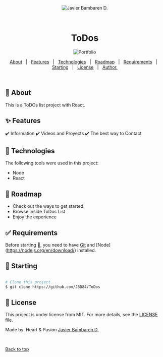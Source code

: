 <div align="center" id="top"> 
  <img src="./.github/app.gif" 
  alt="Javier Bambaren D." />

&#xa0;

  <!-- <a href="https://JBD.netlify.app">Demo</a> -->
</div>

<h1 align="center">ToDos</h1>
<div align="center">
  <img alt ="Portfolio" src="img.png">
</div>

<p align="center">
  <a href="#dart-about">About</a> &#xa0; | &#xa0; 
  <a href="#sparkles-features">Features</a> &#xa0; | &#xa0;
  <a href="#rocket-technologies">Technologies</a> &#xa0; | &#xa0;
  <a href="#construction_worker-Roadmap">Roadmap</a> &#xa0; | &#xa0;
  <a href="#white_check_mark-requirements">Requirements</a> &#xa0; | &#xa0;
  <a href="#checkered_flag-starting">Starting</a> &#xa0; | &#xa0;
  <a href="#memo-license">License</a> &#xa0; | &#xa0;
  <a href="https://github.com/JBD84" target="_blank">Author.</a>
</p>

<br>

## :dart: About

This is a ToDOs list project with React. 

## :sparkles: Features

:heavy_check_mark: Information
:heavy_check_mark: Videos and Proyects
:heavy_check_mark: The best way to Contact

## :rocket: Technologies

The following tools were used in this project:

- Node
- React


## :construction_worker: Roadmap

<ul>
<li>Check out the ways to get started.
<li>Browse inside ToDos List 
<li>Enjoy the experience
</ul>

## :white_check_mark: Requirements

Before starting :checkered_flag:, you need to have [Git](https://git-scm.com) and [Node] (https://nodejs.org/en/download/) installed.

## :checkered_flag: Starting

```bash

# Clone this project
$ git clone https://github.com/JBD84/ToDos


```

## :memo: License

This project is under license from MIT. For more details, see the [LICENSE](LICENSE.md) file.

Made by: Heart & Pasion <a href="https://github.com/JBD84" target="_blank">Javier Bambaren D.</a>

&#xa0;

<a href="#top">Back to top</a>
